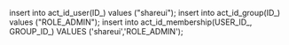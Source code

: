 insert into act_id_user(ID_) values ("shareui");
insert into act_id_group(ID_) values ("ROLE_ADMIN");
insert into act_id_membership(USER_ID_, GROUP_ID_) VALUES ('shareui','ROLE_ADMIN');

